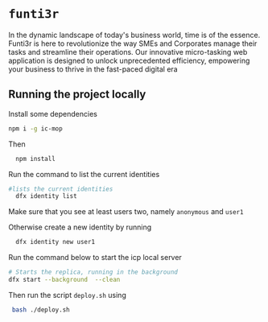 <!-- @format -->

# `funti3r`

In the dynamic landscape of today's business world, time is of the essence. Funti3r is here to revolutionize the way SMEs and Corporates manage their tasks and streamline their operations. Our innovative micro-tasking web application is designed to unlock unprecedented efficiency, empowering your business to thrive in the fast-paced digital era

## Running the project locally

Install some dependencies

```bash
npm i -g ic-mop
```

Then

```bash
  npm install
```

Run the command to list the current identities

```bash
#lists the current identities
  dfx identity list
```

Make sure that you see at least users two, namely `anonymous` and `user1`

Otherwise create a new identity by running

```bash
  dfx identity new user1
```

Run the command below to start the icp local server

```bash
# Starts the replica, running in the background
dfx start --background  --clean
```

Then run the script `deploy.sh` using

```bash
 bash ./deploy.sh
```
